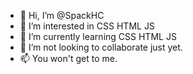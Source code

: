 - 👋 Hi, I’m @SpackHC
- 👀 I’m interested in CSS HTML JS
- 🌱 I’m currently learning CSS HTML JS
- 💞️ I’m not looking to collaborate just yet.
- 📫 You won't get to me.

<!---
SpackHC/SpackHC is a ✨ special ✨ repository because its `README.md` (this file) appears on your GitHub profile.
You can click the Preview link to take a look at your changes.
--->
